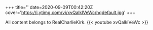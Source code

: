 +++
title=''
date=2020-09-09T00:42:20Z
cover='https://i.ytimg.com/vi/xvQalklVeWc/hqdefault.jpg'
+++

All content belongs to RealCharlieKirk.
{{< youtube xvQalklVeWc >}}
